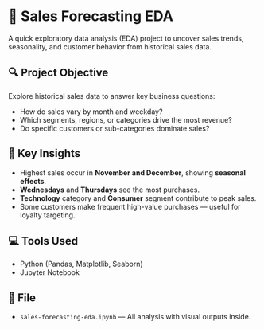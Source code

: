 # 🛒 Sales Forecasting EDA

A quick exploratory data analysis (EDA) project to uncover sales trends, seasonality, and customer behavior from historical sales data.

## 🔍 Project Objective

Explore historical sales data to answer key business questions:

- How do sales vary by month and weekday?
- Which segments, regions, or categories drive the most revenue?
- Do specific customers or sub-categories dominate sales?

## 📌 Key Insights

- Highest sales occur in **November and December**, showing **seasonal effects**.
- **Wednesdays** and **Thursdays** see the most purchases.
- **Technology** category and **Consumer** segment contribute to peak sales.
- Some customers make frequent high-value purchases — useful for loyalty targeting.

## 💻 Tools Used

- Python (Pandas, Matplotlib, Seaborn)
- Jupyter Notebook

## 📁 File

- `sales-forecasting-eda.ipynb` — All analysis with visual outputs inside.

